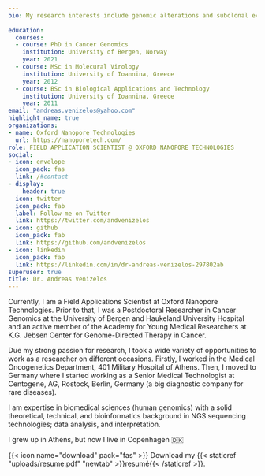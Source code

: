 ```yaml
---
bio: My research interests include genomic alterations and subclonal evolution dynamics in tumours, as well as the genomic profiling of a hitherto understudied cancer type, gastroenteropancreatic neuroendocrine carcinomas (NECs).
  
education:
  courses:
  - course: PhD in Cancer Genomics
    institution: University of Bergen, Norway
    year: 2021
  - course: MSc in Molecural Virology
    institution: University of Ioannina, Greece
    year: 2012
  - course: BSc in Biological Applications and Technology
    institution: University of Ioannina, Greece
    year: 2011
email: "andreas.venizelos@yahoo.com"
highlight_name: true
organizations:
- name: Oxford Nanopore Technologies
  url: https://nanoporetech.com/
role: FIELD APPLICATION SCIENTIST @ OXFORD NANOPORE TECHNOLOGIES
social:
- icon: envelope
  icon_pack: fas
  link: /#contact
- display:
    header: true
  icon: twitter
  icon_pack: fab
  label: Follow me on Twitter
  link: https://twitter.com/andvenizelos
- icon: github
  icon_pack: fab
  link: https://github.com/andvenizelos
- icon: linkedin
  icon_pack: fab
  link: https://linkedin.com/in/dr-andreas-venizelos-297802ab
superuser: true
title: Dr. Andreas Venizelos
---
```


Currently, I am a Field Applications Scientist at Oxford Nanopore Technologies. Prior to that, I was a Postdoctoral Researcher in Cancer Genomics at the University of Bergen and Haukeland University Hospital and an active member of the Academy for Young Medical Researchers at K.G. Jebsen Center for Genome-Directed Therapy in Cancer.

Due my strong passion for research, I took a wide variety of opportunities to work as a researcher on different occasions. Firstly, I worked in the Medical Oncogenetics Department, 401 Military Hospital of Athens. Then, I moved to Germany where I started working as a Senior Medical Technologist at Centogene, AG, Rostock, Berlin, Germany  (a big diagnostic company for rare diseases). 

I am expertise in biomedical sciences (human genomics) with a solid theoretical, technical, and bioinformatics background in NGS sequencing technologies; data analysis, and interpretation.

I grew up in Athens, but now I live in Copenhagen :denmark:

{{< icon name="download" pack="fas" >}} Download my {{< staticref "uploads/resume.pdf" "newtab" >}}resumé{{< /staticref >}}.
